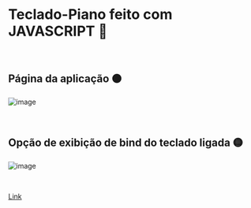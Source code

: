 # Teclado-Piano feito com JAVASCRIPT 🎹


<br>


## Página da aplicação 🟠

![image](https://user-images.githubusercontent.com/109248116/222930585-7d6592e5-a09c-4d70-a11f-7e9df8c4de40.png)

<br>

## Opção de exibição de bind do teclado ligada 🟡

![image](https://user-images.githubusercontent.com/109248116/222930598-1fb70129-3ce5-4f52-a077-c0b885f7be26.png)

<br>

[Link](https://enchanted-piano.vercel.app,  "Deploy")

